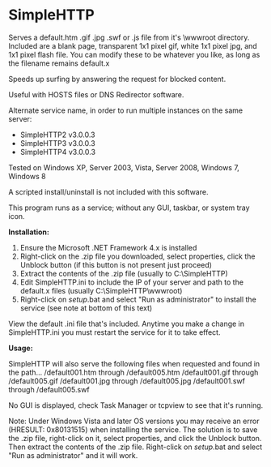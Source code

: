 # SimpleHTTP
Serves a default.htm .gif .jpg .swf or .js file from it's \wwwroot directory.
Included are a blank page, transparent 1x1 pixel gif, white 1x1 pixel jpg, and 1x1 pixel flash file.
You can modify these to be whatever you like, as long as the filename remains default.x

Speeds up surfing by answering the request for blocked content.

Useful with HOSTS files or DNS Redirector software.

Alternate service name, in order to run multiple instances on the same server:

- SimpleHTTP2 v3.0.0.3
- SimpleHTTP3 v3.0.0.3
- SimpleHTTP4 v3.0.0.3

Tested on Windows XP, Server 2003, Vista, Server 2008, Windows 7, Windows 8

A scripted install/uninstall is not included with this software.

This program runs as a service; without any GUI, taskbar, or system tray icon.

<b>Installation:</b>

1) Ensure the Microsoft .NET Framework 4.x is installed
2) Right-click on the .zip file you downloaded, select properties, click the Unblock button (if this button is not present just proceed)
3) Extract the contents of the .zip file (usually to C:\SimpleHTTP)
4) Edit SimpleHTTP.ini to include the IP of your server and path to the default.x files (usually C:\SimpleHTTP\wwwroot)
5) Right-click on _setup_.bat and select "Run as administrator" to install the service (see note at bottom of this text)

View the default .ini file that's included. Anytime you make a change in SimpleHTTP.ini you must restart the service for it to take effect.

<b>Usage:</b>

SimpleHTTP will also serve the following files when requested and found in the path...
/default001.htm through /default005.htm
/default001.gif through /default005.gif
/default001.jpg through /default005.jpg
/default001.swf through /default005.swf

No GUI is displayed, check Task Manager or tcpview to see that it's running.

Note: Under Windows Vista and later OS versions you may receive an error (HRESULT: 0x80131515) when installing the service.
The solution is to save the .zip file, right-click on it, select properties, and click the Unblock button.
Then extract the contents of the .zip file. Right-click on _setup_.bat and select "Run as administrator" and it will work.
